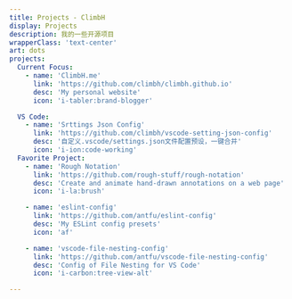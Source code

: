 ```yaml
---
title: Projects - ClimbH
display: Projects
description: 我的一些开源项目
wrapperClass: 'text-center'
art: dots
projects:
  Current Focus:
    - name: 'ClimbH.me'
      link: 'https://github.com/climbh/climbh.github.io'
      desc: 'My personal website'
      icon: 'i-tabler:brand-blogger'

  VS Code:
    - name: 'Srttings Json Config'
      link: 'https://github.com/climbh/vscode-setting-json-config'
      desc: '自定义.vscode/settings.json文件配置预设，一键合并'
      icon: 'i-ion:code-working'
  Favorite Project:
    - name: 'Rough Notation'
      link: 'https://github.com/rough-stuff/rough-notation'
      desc: 'Create and animate hand-drawn annotations on a web page'
      icon: 'i-la:brush'

    - name: 'eslint-config'
      link: 'https://github.com/antfu/eslint-config'
      desc: 'My ESLint config presets'
      icon: 'af'

    - name: 'vscode-file-nesting-config'
      link: 'https://github.com/antfu/vscode-file-nesting-config'
      desc: 'Config of File Nesting for VS Code'
      icon: 'i-carbon:tree-view-alt'

---
```


<!-- @layout-full-width -->

<ListProjects :projects="frontmatter.projects" />
